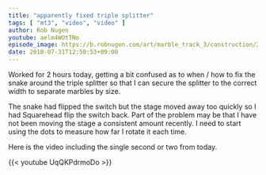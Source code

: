 ```yaml
---
title: "apparently fixed triple splitter"
tags: [ "mt3", "video", "video" ]
author: Rob Nugen
youtube: aelm4WOtTNo
episode_image: https://b.robnugen.com/art/marble_track_3/construction/2018/2018_july_31_apparently_fixed_triple_splitter.jpg
date: 2018-07-31T12:50:53+09:00
---
```


Worked for 2 hours today, getting a bit confused as to when / how to
fix the snake around the triple splitter so that I can secure the
splitter to the correct width to separate marbles by size.

The snake had flipped the switch but the stage moved away too quickly
so I had Squarehead flip the switch back.  Part of the problem may be
that I have not been moving the stage a consistent amount recently.  I
need to start using the dots to measure how far I rotate it each time.

Here is the video including the single second or two from today.

{{< youtube UqQKPdrmoDo >}}
